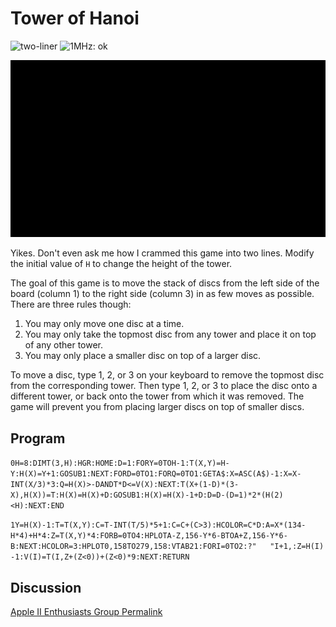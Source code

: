 # Tower of Hanoi

![two-liner](https://img.shields.io/badge/two--liner-blue) ![1MHz: ok](https://img.shields.io/badge/1MHz-ok-green)

![image](media/tower-of-hanoi.gif "Tower of Hanoi GIF")

Yikes. Don't even ask me how I crammed this game into two lines. Modify the initial value of `H` to change the height of the tower.

The goal of this game is to move the stack of discs from the left side of the board (column 1) to the right side (column 3) in as few moves as possible. There are three rules though:

1. You may only move one disc at a time.
2. You may only take the topmost disc from any tower and place it on top of any other tower.
3. You may only place a smaller disc on top of a larger disc.

To move a disc, type 1, 2, or 3 on your keyboard to remove the topmost disc from the corresponding tower. Then type 1, 2, or 3 to place the disc onto a different tower, or back onto the tower from which it was removed. The game will prevent you from placing larger discs on top of smaller discs.

## Program

`0H=8:DIMT(3,H):HGR:HOME:D=1:FORY=0TOH-1:T(X,Y)=H-Y:H(X)=Y+1:GOSUB1:NEXT:FORD=0TO1:FORQ=0TO1:GETA$:X=ASC(A$)-1:X=X-INT(X/3)*3:Q=H(X)>-DANDT*D<=V(X):NEXT:T(X+(1-D)*(3-X),H(X))=T:H(X)=H(X)+D:GOSUB1:H(X)=H(X)-1+D:D=D-(D=1)*2*(H(2)<H):NEXT:END`

`1Y=H(X)-1:T=T(X,Y):C=T-INT(T/5)*5+1:C=C+(C>3):HCOLOR=C*D:A=X*(134-H*4)+H*4:Z=T(X,Y)*4:FORB=0TO4:HPLOTA-Z,156-Y*6-BTOA+Z,156-Y*6-B:NEXT:HCOLOR=3:HPLOT0,158TO279,158:VTAB21:FORI=0TO2:?"   "I+1,:Z=H(I)-1:V(I)=T(I,Z+(Z<0))+(Z<0)*9:NEXT:RETURN`

## Discussion

[Apple II Enthusiasts Group Permalink](https://www.facebook.com/groups/5251478676/permalink/10158489147328677/)
